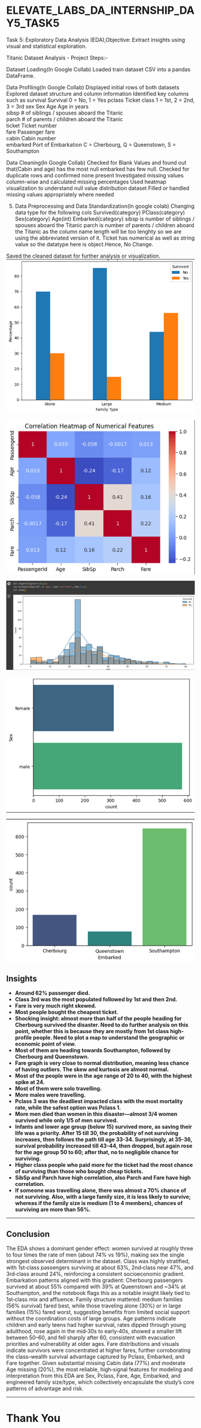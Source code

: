 # ELEVATE_LABS_DA_INTERNSHIP_DAY5_TASK5
Task 5: Exploratory Data Analysis (EDA),Objective: Extract insights using visual and statistical exploration.

Titanic Dataset Analysis - Project Steps:-

Dataset Loading(In Google Collab) Loaded train dataset CSV into a pandas DataFrame.

Data Profiling(In Google Collab) Displayed initial rows of both datasets Explored dataset structure and column information Identified key columns such as survival	Survival	0 = No, 1 = Yes
pclass	Ticket class	1 = 1st, 2 = 2nd, 3 = 3rd
sex	Sex	
Age	Age in years	
sibsp	# of siblings / spouses aboard the Titanic	
parch	# of parents / children aboard the Titanic	
ticket	Ticket number	
fare	Passenger fare	
cabin	Cabin number	
embarked	Port of Embarkation	C = Cherbourg, Q = Queenstown, S = Southampton

Data Cleaning(In Google Collab) Checked for Blank Values and found out that(Cabin and age) has the most null embarked has few null.
Checked for duplicate rows and confirmed none present
Investigated missing values column-wise and calculated missing percentages
Used heatmap visualization to understand null value distribution dataset
Filled or handled missing values appropriately where needed

5. Data Preprocessing and Data Standardization(In google colab)
Changing data type for the following cols
Survived(category) PClass(category) Sex(category) Age(int) Embarked(category)
sibsp is number of siblings / spouses aboard the Titanic parch is number of parents / children aboard the Titanic as the column name length will be too lenghty so we are using the abbreviated version of it.
Ticket has numerical as well as string value so the datatype here is object.Hence, No Change.

Saved the cleaned dataset for further analysis or visualization.
![Preview](https://github.com/Arijeet226/ELEVATE_LABS_DA_INTERNSHIP_DAY5_TASK5/blob/ad68fbd87cf80657366cef4d8fde9c0f2bec195b/Screenshots/Screenshot%202025-09-29%20191049.png)

![Preview](https://github.com/Arijeet226/ELEVATE_LABS_DA_INTERNSHIP_DAY5_TASK5/blob/ad68fbd87cf80657366cef4d8fde9c0f2bec195b/Screenshots/Screenshot%202025-09-29%20191104.png)

![Preview](https://github.com/Arijeet226/ELEVATE_LABS_DA_INTERNSHIP_DAY5_TASK5/blob/ad68fbd87cf80657366cef4d8fde9c0f2bec195b/Screenshots/Screenshot%202025-09-29%20191119.png)

![Preview](https://github.com/Arijeet226/ELEVATE_LABS_DA_INTERNSHIP_DAY5_TASK5/blob/ad68fbd87cf80657366cef4d8fde9c0f2bec195b/Screenshots/Screenshot%202025-09-29%20191146.png)

![Preview](https://github.com/Arijeet226/ELEVATE_LABS_DA_INTERNSHIP_DAY5_TASK5/blob/ad68fbd87cf80657366cef4d8fde9c0f2bec195b/Screenshots/Screenshot%202025-09-29%20191135.png)


## Insights

- **Around 62% passenger died.**
- **Class 3rd was the most populated followed by 1st and then 2nd.**
- **Fare is very much right skewed.**
- **Most people bought the cheapest ticket.**
- **Shocking insight: almost more than half of the people heading for Cherbourg survived the disaster. Need to do further analysis on this point, whether this is because they are mostly from 1st class high-profile people. Need to plot a map to understand the geographic or economic point of view.**
- **Most of them are heading towards Southampton, followed by Cherbourg and Queenstown.**
- **Fare graph is very close to normal distribution, meaning less chance of having outliers. The skew and kurtosis are almost normal.**
- **Most of the people were in the age range of 20 to 40, with the highest spike at 24.**
- **Most of them were solo travelling.**
- **More males were travelling.**
- **Pclass 3 was the deadliest impacted class with the most mortality rate, while the safest option was Pclass 1.**
- **More men died than women in this disaster—almost 3/4 women survived while only 1/5 of men survived.**
- **Infants and lower age group (below 15) survived more, as saving their life was a priority. After 15 till 30, the probability of not surviving increases, then follows the path till age 33-34. Surprisingly, at 35-36, survival probability increased till 43-44, then dropped, but again rose for the age group 50 to 60; after that, no to negligible chance for surviving.**
- **Higher class people who paid more for the ticket had the most chance of surviving than those who bought cheap tickets.**
- **SibSp and Parch have high correlation, also Parch and Fare have high correlation.**
- **If someone was travelling alone, there was almost a 70% chance of not surviving. Also, with a large family size, it is less likely to survive; whereas if the family size is medium (1 to 4 members), chances of surviving are more than 56%.**

***

## Conclusion

The EDA shows a dominant gender effect: women survived at roughly three to four times the rate of men (about 74% vs 19%), making sex the single strongest observed determinant in the dataset. Class was highly stratified, with 1st‑class passengers surviving at about 63%, 2nd‑class near 47%, and 3rd‑class around 24%, reinforcing a consistent socioeconomic gradient. Embarkation patterns aligned with this gradient: Cherbourg passengers survived at about 55% compared with 39% at Queenstown and ~34% at Southampton, and the notebook flags this as a notable insight likely tied to 1st‑class mix and affluence. Family structure mattered: medium families (56% survival) fared best, while those traveling alone (30%) or in large families (15%) fared worst, suggesting benefits from limited social support without the coordination costs of large groups. Age patterns indicate children and early teens had higher survival, rates dipped through young adulthood, rose again in the mid‑30s to early‑40s, showed a smaller lift between 50–60, and fell sharply after 60, consistent with evacuation priorities and vulnerability at older ages. Fare distributions and visuals indicate survivors were concentrated at higher fares, further corroborating the class–wealth survival advantage captured by Pclass, Embarked, and Fare together. Given substantial missing Cabin data (77%) and moderate Age missing (20%), the most reliable, high‑signal features for modeling and interpretation from this EDA are Sex, Pclass, Fare, Age, Embarked, and engineered family size/type, which collectively encapsulate the study’s core patterns of advantage and risk.

***

# Thank You


